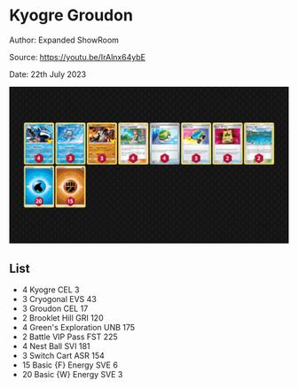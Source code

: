 # Kyogre Groudon

Author: Expanded ShowRoom

Source: <https://youtu.be/IrAlnx64ybE>

Date: 22th July 2023

![decklist](../../images/PAL/Kyogre%20Groudon/1-%20Kyogre%20Groudon.png)

## List

* 4 Kyogre CEL 3
* 3 Cryogonal EVS 43
* 3 Groudon CEL 17
* 2 Brooklet Hill GRI 120
* 4 Green's Exploration UNB 175
* 2 Battle VIP Pass FST 225
* 4 Nest Ball SVI 181
* 3 Switch Cart ASR 154
* 15 Basic {F} Energy SVE 6
* 20 Basic {W} Energy SVE 3
